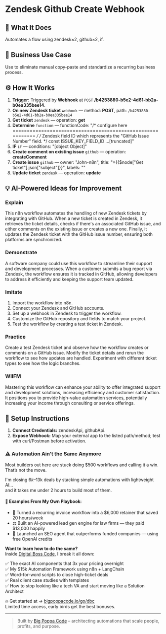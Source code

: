# Zendesk Github Create Webhook
## 🚀 What It Does
Automates a flow using zendesk×2, github×2, if.

## 💼 Business Use Case
Use to eliminate manual copy-paste and standardize a recurring business process.

## ⚙️ How It Works
1. **Trigger:** Triggered by **Webhook** at `POST` **/b4253880-b5e2-4d61-bb2a-b0ea335bee14**.
2. **On new Zendesk ticket** `webhook` — method: **POST**, path: `/b4253880-b5e2-4d61-bb2a-b0ea335bee14`
3. **Get ticket** `zendesk` — operation: **get**
4. **Determine** `function` — functionCode: "/* configure here =========================================================== */
/*  Zendesk field ID which represents the "GitHub Issue Number" field.
*/
const ISSUE_KEY_FIELD_ID …[truncated]"
5. **IF** `if` — conditions: "[object Object]"
6. **Create comment on existing issue** `github` — operation: **createComment**
7. **Create issue** `github` — owner: "John-n8n", title: "={{$node["Get ticket"].json["subject"]}}", labels: ""
8. **Update ticket** `zendesk` — operation: **update**

## 💡 AI-Powered Ideas for Improvement
### Explain
This n8n workflow automates the handling of new Zendesk tickets by integrating with GitHub. When a new ticket is created in Zendesk, it retrieves the ticket details, checks if there's an associated GitHub issue, and either comments on the existing issue or creates a new one. Finally, it updates the Zendesk ticket with the GitHub issue number, ensuring both platforms are synchronized.

### Demonstrate
A software company could use this workflow to streamline their support and development processes. When a customer submits a bug report via Zendesk, the workflow ensures it is tracked in GitHub, allowing developers to address it efficiently and keeping the support team updated.

### Imitate
1. Import the workflow into n8n.
2. Connect your Zendesk and GitHub accounts.
3. Set up a webhook in Zendesk to trigger the workflow.
4. Customize the GitHub repository and fields to match your project.
5. Test the workflow by creating a test ticket in Zendesk.

### Practice
Create a test Zendesk ticket and observe how the workflow creates or comments on a GitHub issue. Modify the ticket details and rerun the workflow to see how updates are handled. Experiment with different ticket types to see how the logic branches.

### WIIFM
Mastering this workflow can enhance your ability to offer integrated support and development solutions, increasing efficiency and customer satisfaction. It positions you to provide high-value automation services, potentially increasing your income through consulting or service offerings.

## 🔧 Setup Instructions
1. **Connect Credentials:** zendeskApi, githubApi.
2. **Expose Webhook:** Map your external app to the listed path/method; test with curl/Postman before activation.

### ⚠️ Automation Ain’t the Same Anymore

Most builders out here are stuck doing $500 workflows and calling it a win.  
That’s not the move.  

I'm closing $6k–$13k deals by stacking simple automations with lightweight AI...  
and it takes me under 2 hours to build most of them.

#### 🧠 Examples From My Own Playbook:
- 🔁 Turned a recurring invoice workflow into a $6,000 retainer that saved 20 hours/week  
- ⚖️ Built an AI-powered lead gen engine for law firms — they paid $13,000 happily  
- 🚀 Launched an SEO agent that outperforms funded companies — using free OpenAI credits  

**Want to learn how to do the same?**  
Inside [Digital Boss Code](https://bigpoppacode.io/go/dbc), I break it all down:

✅ The exact AI components that 3x your pricing overnight  
✅ My $15k Automation Framework using n8n + LangChain  
✅ Word-for-word scripts to close high-ticket deals  
✅ Real client case studies with templates  
✅ How to stop looking like a tech VA and start moving like a Solution Architect  

🔥 Get started at → [bigpoppacode.io/go/dbc](https://bigpoppacode.io/go/dbc)  
Limited time access, early birds get the best bonuses.

---
> Built by [Big Poppa Code](https://bigpoppacode.io) – architecting automations that scale people, profits, and purpose.
